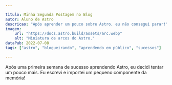 ```yaml
---

titulo: Minha Segunda Postagem no Blog
autor: Aluno de Astro
descricao: "Após aprender um pouco sobre Astro, eu não consegui parar!"
imagem:
    url: "https://docs.astro.build/assets/arc.webp"
    alt: "Miniatura de arcos do Astro."
dataPub: 2022-07-08
tags: ["astro", "blogueirando", "aprendendo em público", "sucessos"]

---
```

Após uma primeira semana de sucesso aprendendo Astro, eu decidi tentar um pouco mais. Eu escrevi e importei um pequeno componente da memória!